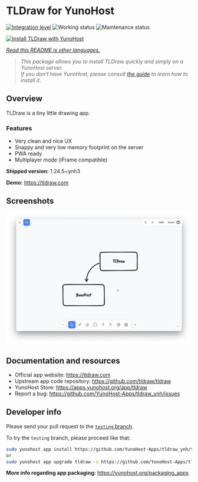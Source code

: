 <!--
N.B.: This README was automatically generated by <https://github.com/YunoHost/apps/tree/master/tools/readme_generator>
It shall NOT be edited by hand.
-->

# TLDraw for YunoHost

[![Integration level](https://dash.yunohost.org/integration/tldraw.svg)](https://dash.yunohost.org/appci/app/tldraw) ![Working status](https://ci-apps.yunohost.org/ci/badges/tldraw.status.svg) ![Maintenance status](https://ci-apps.yunohost.org/ci/badges/tldraw.maintain.svg)

[![Install TLDraw with YunoHost](https://install-app.yunohost.org/install-with-yunohost.svg)](https://install-app.yunohost.org/?app=tldraw)

*[Read this README is other languages.](./ALL_README.md)*

> *This package allows you to install TLDraw quickly and simply on a YunoHost server.*  
> *If you don't have YunoHost, please consult [the guide](https://yunohost.org/install) to learn how to install it.*

## Overview

TLDraw is a tiny little drawing app.

### Features

- Very clean and nice UX
- Snappy and very low memory footprint on the server
- PWA ready
- Multiplayer mode (iFrame compatible)


**Shipped version:** 1.24.5~ynh3

**Demo:** <https://tldraw.com>

## Screenshots

![Screenshot of TLDraw](./doc/screenshots/TLDraw_screenshot.png)

## Documentation and resources

- Official app website: <https://tldraw.com>
- Upstream app code repository: <https://github.com/tldraw/tldraw>
- YunoHost Store: <https://apps.yunohost.org/app/tldraw>
- Report a bug: <https://github.com/YunoHost-Apps/tldraw_ynh/issues>

## Developer info

Please send your pull request to the [`testing` branch](https://github.com/YunoHost-Apps/tldraw_ynh/tree/testing).

To try the `testing` branch, please proceed like that:

```bash
sudo yunohost app install https://github.com/YunoHost-Apps/tldraw_ynh/tree/testing --debug
or
sudo yunohost app upgrade tldraw -u https://github.com/YunoHost-Apps/tldraw_ynh/tree/testing --debug
```

**More info regarding app packaging:** <https://yunohost.org/packaging_apps>
